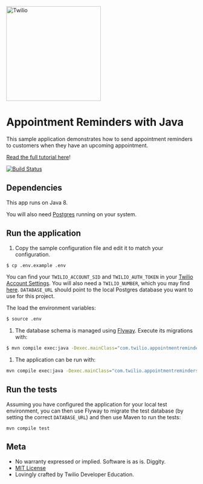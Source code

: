 <a href="https://www.twilio.com">
  <img src="https://static0.twilio.com/marketing/bundles/marketing/img/logos/wordmark-red.svg" alt="Twilio" width="250" />
</a>

# Appointment Reminders with Java

This sample application demonstrates how to send appointment reminders to customers when they have an upcoming appointment.

[Read the full tutorial here](https://www.twilio.com/docs/tutorials/walkthrough/appointment-reminders/java/spark)!

[![Build Status](https://travis-ci.org/TwilioDevEd/appointment-reminders-java.svg)](https://travis-ci.org/TwilioDevEd/appointment-reminders-java)

## Dependencies

This app runs on Java 8.

You will also need [Postgres](http://www.postgresql.org/) running on your system.

## Run the application


1. Copy the sample configuration file and edit it to match your configuration.

  ```bash
  $ cp .env.example .env
  ```

 You can find your `TWILIO_ACCOUNT_SID` and `TWILIO_AUTH_TOKEN` in your
 [Twilio Account Settings](https://www.twilio.com/user/account/settings).
 You will also need a `TWILIO_NUMBER`, which you may find [here](https://www.twilio.com/user/account/phone-numbers/incoming).
 `DATABASE_URL` should point to the local Postgres database you want to use for this project.

 The load the environment variables:

 ```bash
 $ source .env
 ```

1. The database schema is managed using [Flyway](https://github.com/flyway/flyway). Execute its migrations with:

  ```bash
  $ mvn compile exec:java -Dexec.mainClass="com.twilio.appointmentreminders.Migrator"
  ```

1. The application can be run with:

  ```bash
  mvn compile exec:java -Dexec.mainClass="com.twilio.appointmentreminders.Server"
  ```

## Run the tests

Assuming you have configured the application for your local test
environment, you can then use Flyway to migrate the test database
(by setting the correct `DATABASE_URL`) and then use Maven
to run the tests:

```
mvn compile test
```

## Meta

* No warranty expressed or implied. Software is as is. Diggity.
* [MIT License](http://www.opensource.org/licenses/mit-license.html)
* Lovingly crafted by Twilio Developer Education.
